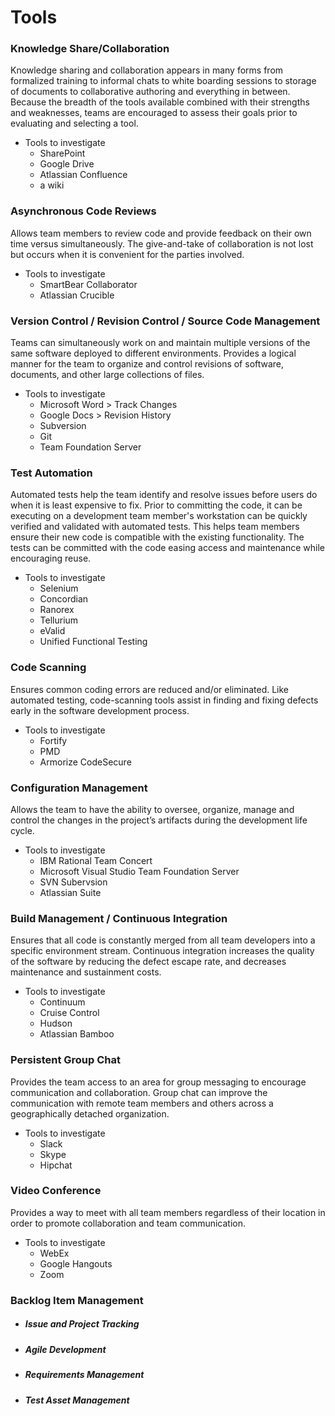 # Tools

### Knowledge Share/Collaboration
Knowledge sharing and collaboration appears in many forms from formalized training to informal chats to white boarding sessions to storage of documents to collaborative authoring and everything in between. Because the breadth of the tools available combined with their strengths and weaknesses, teams are encouraged to assess their goals prior to evaluating and selecting a tool.
- Tools to investigate
    - SharePoint
    - Google Drive
    - Atlassian Confluence
    - a wiki

### Asynchronous Code Reviews
Allows team members to review code and provide feedback on their own time versus simultaneously. The give-and-take of collaboration is not lost but occurs when it is convenient for the parties involved.
- Tools to investigate
    - SmartBear Collaborator
    - Atlassian Crucible

### Version Control / Revision Control / Source Code Management
Teams can simultaneously work on and maintain multiple versions of the same software deployed to different environments. Provides a logical manner for the team to organize and control revisions of software, documents, and other large collections of files.
- Tools to investigate
    - Microsoft Word > Track Changes
    - Google Docs > Revision History
    - Subversion
    - Git
    - Team Foundation Server

### Test Automation
Automated tests help the team identify and resolve issues before users do when it is least expensive to fix. Prior to committing the code, it can be executing on a development team member's workstation can be quickly verified and validated with automated tests. This helps team members ensure their new code is compatible with the existing functionality. The tests can be committed with the code easing access and maintenance while encouraging reuse.
- Tools to investigate
    - Selenium
    - Concordian
    - Ranorex
    - Tellurium
    - eValid
    - Unified Functional Testing

### Code Scanning
Ensures common coding errors are reduced and/or eliminated. Like automated testing, code-scanning tools assist in finding and fixing defects early in the software development process.
- Tools to investigate
    - Fortify
    - PMD
    - Armorize CodeSecure
    
### Configuration Management
Allows the team to have the ability to oversee, organize, manage and control the changes in the project’s artifacts during the development life cycle.  
- Tools to investigate
   - IBM Rational Team Concert
   - Microsoft Visual Studio Team Foundation Server
   - SVN Subervsion
   - Atlassian Suite
   
### Build Management / Continuous Integration
Ensures that all code is constantly merged from all team developers into a specific environment stream. Continuous integration increases the quality of the software by reducing the defect escape rate, and decreases maintenance and sustainment costs.
- Tools to investigate
   - Continuum
   - Cruise Control
   - Hudson
   - Atlassian Bamboo
   
### Persistent Group Chat
Provides the team access to an area for group messaging to encourage communication and collaboration. Group chat can improve the communication with remote team members and others across a geographically detached organization.
- Tools to investigate
   - Slack
   - Skype
   - Hipchat

### Video Conference
Provides a way to meet with all team members regardless of their location in order to promote collaboration and team communication.
- Tools to investigate
   - WebEx
   - Google Hangouts
   - Zoom
   
### Backlog Item Management
- ##### Issue and Project Tracking
- ##### Agile Development
- ##### Requirements Management
- ##### Test Asset Management
